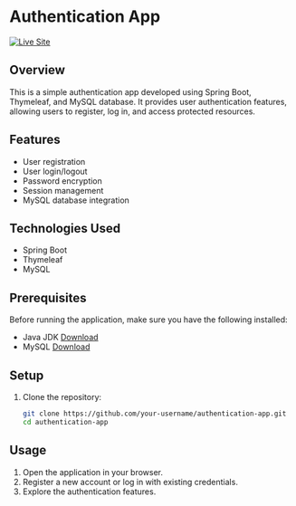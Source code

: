 # Authentication App

[![Live Site](path/to/your/image.png)](https://springboot-auth-app.up.railway.app/)

## Overview
This is a simple authentication app developed using Spring Boot, Thymeleaf, and MySQL database. It provides user authentication features, allowing users to register, log in, and access protected resources.

## Features
- User registration
- User login/logout
- Password encryption
- Session management
- MySQL database integration

## Technologies Used
- Spring Boot
- Thymeleaf
- MySQL

## Prerequisites
Before running the application, make sure you have the following installed:
- Java JDK [Download](https://www.oracle.com/java/technologies/javase-downloads.html)
- MySQL [Download](https://dev.mysql.com/downloads/)

## Setup
1. Clone the repository:
   ```bash
   git clone https://github.com/your-username/authentication-app.git
   cd authentication-app

## Usage
1. Open the application in your browser.
2. Register a new account or log in with existing credentials.
3. Explore the authentication features.
